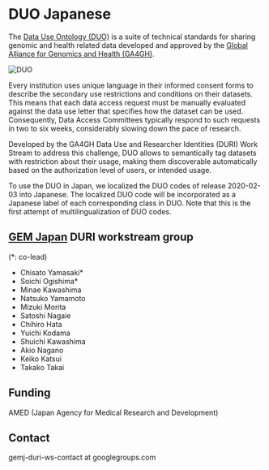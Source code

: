 # DUO Japanese

The [Data Use Ontology (DUO)](https://github.com/EBISPOT/DUO) is a suite of technical standards for sharing genomic and health related data developed and approved by the [Global Alliance for Genomics and Health (GA4GH)](https://www.ga4gh.org/).

![DUO](https://www.ga4gh.org/wp-content/uploads/DUO-WPFI-850x425-v3.png)

Every institution uses unique language in their informed consent forms to describe the secondary use restrictions and conditions on their datasets. This means that each data access request must be manually evaluated against the data use letter that specifies how the dataset can be used. Consequently, Data Access Committees typically respond to such requests in two to six weeks, considerably slowing down the pace of research.

Developed by the GA4GH Data Use and Researcher Identities (DURI) Work Stream to address this challenge, DUO allows to semantically tag datasets with restriction about their usage, making them discoverable automatically based on the authorization level of users, or intended usage.

To use the DUO in Japan, we localized the DUO codes of release 2020-02-03 into Japanese. The localized DUO code will be incorporated as a Japanese label of each corresponding class in DUO.  Note that this is the first attempt of multilingualization of DUO codes. 

## [GEM Japan](https://www.amed.go.jp/en/aboutus/collaboration/ga4gh_gem_japan.html) DURI workstream group
(*: co-lead)
- Chisato Yamasaki* 
- Soichi Ogishima*
- Minae Kawashima
- Natsuko Yamamoto
- Mizuki Morita
- Satoshi Nagaie
- Chihiro Hata
- Yuichi Kodama
- Shuichi Kawashima
- Akio Nagano
- Keiko Katsui
- Takako Takai

## Funding

AMED (Japan Agency for Medical Research and Development)

## Contact

gemj-duri-ws-contact at googlegroups.com
